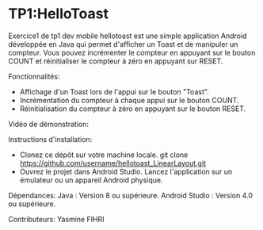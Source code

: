 # TP1:HelloToast
Exercice1 de tp1 dev mobile
hellotoast est une simple application Android développée en Java qui permet d'afficher un Toast et de manipuler un compteur. Vous pouvez incrémenter le compteur en appuyant sur le bouton COUNT et réinitialiser le compteur à zéro en appuyant sur RESET.

Fonctionnalités:
- Affichage d'un Toast lors de l'appui sur le bouton "Toast".
- Incrémentation du compteur à chaque appui sur le bouton COUNT.
- Réinitialisation du compteur à zéro en appuyant sur le bouton RESET.

Vidéo de démonstration:


Instructions d'installation:
- Clonez ce dépôt sur votre machine locale.
git clone https://github.com/username/hellotoast_LinearLayout.git
- Ouvrez le projet dans Android Studio.
Lancez l'application sur un émulateur ou un appareil Android physique.

Dépendances:
Java : Version 8 ou supérieure.
Android Studio : Version 4.0 ou supérieure.

Contributeurs:
Yasmine FIHRI
